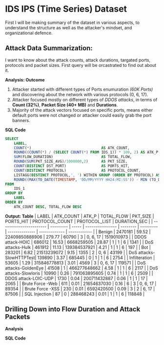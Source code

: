 # IDS IPS (Time Series) Dataset 
First I will be making summary of the dataset in various aspects, to understand the structure as well as the attacker's mindset, and organizational defence. 

## Attack Data Summarization: 
I want to know about the attack counts, attack durations, targated ports, protocols and packet sizes. First query will be orcastrated to find out about it. 

**Analysis: Outcome** 
1. Attacker started with different types of Ports enumuration *(60K Ports)* and discovering about the network with various protocols (0, 6, 17).
2. Attacker focused mostly on different types of *DDOS attacks*, in terms of **Count (32%)**, **Packet Size (40+ MB)** and **Durations**. 
3. Majority of the attack vectors focused on specific ports, means either default ports were not changed or attacker could easily grab the port banners. 
 
 
**SQL Code**
```sql  
SELECT
    LABEL,
    COUNT(*)                                AS ATK_COUNT,
    ROUND((COUNT(*) / (SELECT COUNT(*) FROM IDS_1)) * 100, 2) AS ATK_P,
    SUM(FLOW_DURATION)                      AS TOTAL_FLOW,
    ROUND(SUM(PKT_SIZE_AVG)/1000000,2)      AS PKT_SIZE,
    COUNT(DISTINCT DST_PORT)                AS PORTS_HIT,
    COUNT(DISTINCT PROTOCOL)                AS PROTOCOL_COUNT,
    LISTAGG(DISTINCT PROTOCOL,', ') WITHIN GROUP (ORDER BY PROTOCOL) AS PROTOCOL_LIST, 
    ROUND((MAX(TO_DATE(TIMESTAMP, 'DD/MM/YYYY HH24:MI:SS')) - MIN (TO_DATE(TIMESTAMP, 'DD/MM/YYYY HH24:MI:SS'))) * 24 * 60* 60, 2) AS DURATION_SEC
FROM
    IDS_1
GROUP BY
    LABEL
ORDER BY
    ATK_COUNT DESC, TOTAL_FLOW DESC
```

**Output: Table**
| LABEL                   | ATK_COUNT | ATK_P | TOTAL_FLOW      | PKT_SIZE | PORTS_HIT | PROTOCOL_COUNT | PROTOCOL_LIST | DURATION_SEC |
| ----------------------- | --------- | ----- | ---------------- | -------- | --------- | -------------- | ------------- | ------------ |
| Benign                  | 2470181   | 59.52 | 22409850888906   | 279.77   | 60790     | 3              | 0, 6, 17      | 1519010973   |
| DDOS attack-HOIC        | 686012    | 16.53 | 6668259505       | 28.87    | 1         | 1              | 6             | 1341         |
| DoS attacks-Hulk        | 461912    | 11.13 | 139384537921     | 4.21     | 1         | 1              | 6             | 197          |
| Bot                     | 283201    | 6.82  | 21513239072      | 9.15     | 1355      | 2              | 0, 6          | 43199        |
| DoS attacks-SlowHTTPTest| 139890    | 3.37  | 685445           | 0        | 1         | 1              | 6             | 2754         |
| Infilteration           | 53605     | 1.29  | 315846778813     | 3.01     | 4569      | 3              | 0, 6, 17      | 119571       |
| DoS attacks-GoldenEye   | 41508     | 1     | 466277648662     | 4.58     | 1         | 1              | 6             | 2117         |
| DoS attacks-Slowloris   | 10990     | 0.26  | 791063895605     | 0.74     | 1         | 1              | 6             | 2509         |
| DDOS attack-LOIC-UDP    | 1730      | 0.04  | 200711432887     | 0.06     | 1         | 1              | 17            | 2065         |
| Brute Force -Web        | 611       | 0.01  | 21654637030      | 0.16     | 6         | 3              | 0, 6, 17      | 89354        |
| Brute Force -XSS        | 230       | 0.01  | 6592420500       | 0.09     | 3         | 2              | 6, 17        | 87506        |
| SQL Injection           | 87        | 0     | 288468243        | 0.01     | 1         | 1              | 6             | 118848       |



## Drilling Down into Flow Duration and Attack Packets

**Analysis** 


**SQL Code**
```sql 



